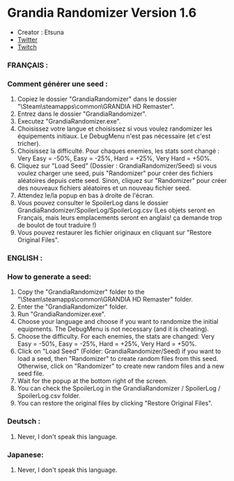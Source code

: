 # Grandia Randomizer Version 1.6

- Creator : Etsuna
- [Twitter](https://twitter.com/etsunamattel)
- [Twitch](https://www.twitch.tv/etsuna_)

### FRANÇAIS :

### Comment générer une seed :
1. Copiez le dossier "GrandiaRandomizer" dans le dossier "\Steam\steamapps\common\GRANDIA HD Remaster\".
2. Entrez dans le dossier "GrandiaRandomizer".
3. Executez "GrandiaRandomizer.exe".
4. Choisissez votre langue et choisissez si vous voulez randomizer les équipements initiaux. Le DebugMenu n'est pas nécessaire (et c'est tricher).
5. Choisissez la difficulté. Pour chaques enemies, les stats sont changé : Very Easy = -50%, Easy = -25%, Hard = +25%, Very Hard = +50%.
6. Cliquez sur "Load Seed" (Dossier : GrandiaRandomizer/Seed) si vous voulez charger une seed, puis "Randomizer" pour créer des fichiers aléatoires depuis cette seed. Sinon, cliquez sur "Randomizer" pour créer des nouveaux fichiers aléatoires et un nouveau fichier seed.
7. Attendez le/la popup en bas à droite de l'écran.
8. Vous pouvez consulter le SpoilerLog dans le dossier GrandiaRandomizer/SpoilerLog/SpoilerLog.csv (Les objets seront en Français, mais leurs emplacements seront en anglais! ça demande trop de boulot de tout traduire !)
9. Vous pouvez restaurer les fichier originaux en cliquant sur "Restore Original Files".

### ENGLISH :

### How to generate a seed:
1. Copy the "GrandiaRandomizer" folder to the "\Steam\steamapps\common\GRANDIA HD Remaster\" folder.
2. Enter the "GrandiaRandomizer" folder.
3. Run "GrandiaRandomizer.exe".
4. Choose your language and choose if you want to randomize the initial equipments. The DebugMenu is not necessary (and it is cheating).
5. Choose the difficulty. For each enemies, the stats are changed: Very Easy = -50%, Easy = -25%, Hard = +25%, Very Hard = +50%.
6. Click on "Load Seed" (Folder: GrandiaRandomizer/Seed) if you want to load a seed, then "Randomizer" to create random files from this seed. Otherwise, click on "Randomizer" to create new random files and a new seed file.
7. Wait for the popup at the bottom right of the screen.
8. You can check the SpoilerLog in the GrandiaRandomizer / SpoilerLog / SpoilerLog.csv folder.
9. You can restore the original files by clicking "Restore Original Files".

### Deutsch :
1. Never, I don't speak this language.

### Japanese:
1. Never, I don't speak this language.
